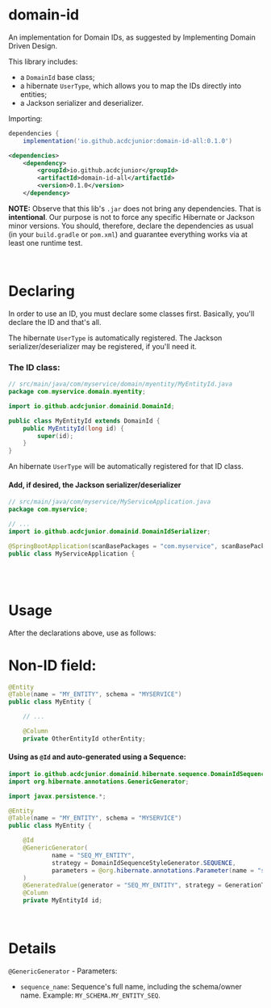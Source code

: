 # domain-id

An implementation for Domain IDs, as suggested by Implementing Domain Driven Design.

This library includes:

- a `DomainId` base class;
- a hibernate `UserType`, which allows you to map the IDs directly into entities;
- a Jackson serializer and deserializer.

Importing:

```groovy
dependencies {
    implementation('io.github.acdcjunior:domain-id-all:0.1.0')
```
```xml
<dependencies>
	<dependency>
		<groupId>io.github.acdcjunior</groupId>
		<artifactId>domain-id-all</artifactId>
		<version>0.1.0</version>
	</dependency>
```

**NOTE:** Observe that this lib's `.jar` does not bring any dependencies.
That is **intentional**. Our purpose is not to force any specific Hibernate or Jackson minor versions.
You should, therefore, declare the dependencies as usual (in your `build.gradle` or `pom.xml`) and guarantee
everything works via at least one runtime test.

<br>


# Declaring

In order to use an ID, you must declare some classes first. Basically, you'll declare the ID and that's all.

The hibernate `UserType` is automatically registered.
The Jackson serializer/deserializer may be registered, if you'll need it.

### The ID class:

```java
// src/main/java/com/myservice/domain/myentity/MyEntityId.java
package com.myservice.domain.myentity;

import io.github.acdcjunior.domainid.DomainId;

public class MyEntityId extends DomainId {
    public MyEntityId(long id) {
        super(id);
    }
}
```
    
An hibernate `UserType` will be automatically registered for that ID class.
    
#### Add, if desired, the Jackson serializer/deserializer

```java
// src/main/java/com/myservice/MyServiceApplication.java
package com.myservice;

// ...   
import io.github.acdcjunior.domainid.DomainIdSerializer;

@SpringBootApplication(scanBasePackages = "com.myservice", scanBasePackageClasses = DomainIdSerializer.class)
public class MyServiceApplication {
```

<br><br>
    
# Usage

After the declarations above, use as follows:

# Non-ID field:

```java
@Entity
@Table(name = "MY_ENTITY", schema = "MYSERVICE")
public class MyEntity {

    // ...

    @Column
    private OtherEntityId otherEntity;
```

#### Using as `@Id` and auto-generated using a Sequence:

```java
import io.github.acdcjunior.domainid.hibernate.sequence.DomainIdSequenceStyleGenerator;
import org.hibernate.annotations.GenericGenerator;

import javax.persistence.*;

@Entity
@Table(name = "MY_ENTITY", schema = "MYSERVICE")
public class MyEntity {

    @Id
    @GenericGenerator(
            name = "SEQ_MY_ENTITY",
            strategy = DomainIdSequenceStyleGenerator.SEQUENCE,
            parameters = @org.hibernate.annotations.Parameter(name = "sequence_name", value = "MYSERVICE.SEQ_MY_ENTITY")
    )
    @GeneratedValue(generator = "SEQ_MY_ENTITY", strategy = GenerationType.SEQUENCE)
    @Column
    private MyEntityId id;
```

<br>

# Details

`@GenericGenerator` - Parameters:

- `sequence_name`: Sequence's full name, including the schema/owner name. Example: `MY_SCHEMA.MY_ENTITY_SEQ`.
